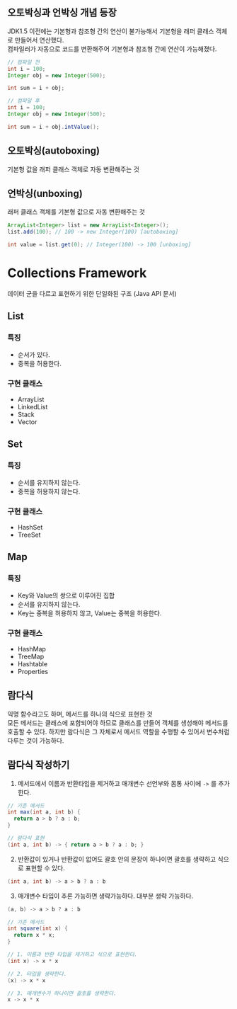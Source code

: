 ## 오토박싱과 언박싱 개념 등장
JDK1.5 이전에는 기본형과 참조형 간의 연산이 불가능해서 기본형을 래퍼 클래스 객체로 만들어서 연산했다.  
컴파일러가 자동으로 코드를 변환해주어 기본형과 참조형 간에 연산이 가능해졌다.

```Java
// 컴파일 전
int i = 100;
Integer obj = new Integer(500);

int sum = i + obj;
```

```Java
// 컴파일 후
int i = 100;
Integer obj = new Integer(500);

int sum = i + obj.intValue();
```

## 오토박싱(autoboxing)
기본형 값을 래퍼 클래스 객체로 자동 변환해주는 것

## 언박싱(unboxing)
래퍼 클래스 객체를 기본형 값으로 자동 변환해주는 것

```Java
ArrayList<Integer> list = new ArrayList<Integer>();
list.add(100); // 100 -> new Integer(100) [autoboxing]

int value = list.get(0); // Integer(100) -> 100 [unboxing]
```


# Collections Framework
데이터 군을 다르고 표현하기 위한 단일화된 구조 (Java API 문서)

## List
### 특징
- 순서가 있다.
- 중복을 허용한다.

### 구현 클래스
- ArrayList
- LinkedList
- Stack
- Vector


## Set
### 특징
- 순서를 유지하지 않는다.
- 중복을 허용하지 않는다.

### 구현 클래스
- HashSet
- TreeSet


## Map
### 특징
- Key와 Value의 쌍으로 이루어진 집합
- 순서를 유지하지 않는다.
- Key는 중복을 허용하지 않고, Value는 중복을 허용한다.

### 구현 클래스
- HashMap
- TreeMap
- Hashtable
- Properties


## 람다식
익명 함수라고도 하며, 메서드를 하나의 식으로 표현한 것  
모든 메서드는 클래스에 포함되어야 하므로 클래스를 만들어 객체를 생성해야 메서드를 호출할 수 있다. 
하지만 람다식은 그 자체로서 메서드 역할을 수행할 수 있어서 변수처럼 다루는 것이 가능하다.

## 람다식 작성하기

1. 메서드에서 이름과 반환타입을 제거하고 매개변수 선언부와 몸통 사이에 `->` 를 추가한다.
```Java
// 기존 메서드
int max(int a, int b) {
  return a > b ? a : b;
}

// 람다식 표현
(int a, int b) -> { return a > b ? a : b; }
```

2. 반환값이 있거나 반환값이 없어도 괄호 안의 문장이 하나이면 괄호를 생략하고 식으로 표현할 수 있다.

```Java
(int a, int b) -> a > b ? a : b
```

3. 매개변수 타입이 추론 가능하면 생략가능하다. 대부분 생략 가능하다.
```Java
(a, b) -> a > b ? a : b
```

```Java
// 기존 메서드
int square(int x) {
  return x * x;
}

// 1. 이름과 반환 타입을 제거하고 식으로 표현한다.
(int x) -> x * x

// 2. 타입을 생략한다.
(x) -> x * x

// 3. 매개변수가 하나이면 괄호를 생략한다.
x -> x * x
```

